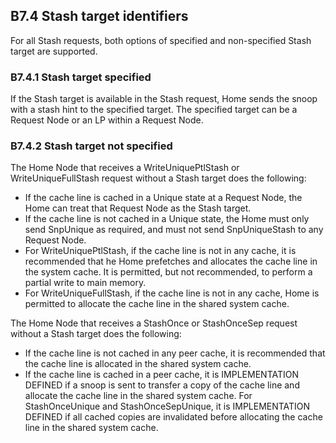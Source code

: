 ## B7.4 Stash target identifiers

For all Stash requests, both options of specified and non-specified Stash target are supported.

### B7.4.1 Stash target specified

If the Stash target is available in the Stash request, Home sends the snoop with a stash hint to the specified target. The specified target can be a Request Node or an LP within a Request Node.

### B7.4.2 Stash target not specified

The Home Node that receives a WriteUniquePtlStash or WriteUniqueFullStash request without a Stash target does the following:

- If the cache line is cached in a Unique state at a Request Node, the Home can treat that Request Node as the Stash target.
- If the cache line is not cached in a Unique state, the Home must only send SnpUnique as required, and must not send SnpUniqueStash to any Request Node.
- For WriteUniquePtlStash, if the cache line is not in any cache, it is recommended that he Home prefetches and allocates the cache line in the system cache. It is permitted, but not recommended, to perform a partial write to main memory.
- For WriteUniqueFullStash, if the cache line is not in any cache, Home is permitted to allocate the cache line in the shared system cache.

The Home Node that receives a StashOnce or StashOnceSep request without a Stash target does the following:

- If the cache line is not cached in any peer cache, it is recommended that the cache line is allocated in the shared system cache.
- If the cache line is cached in a peer cache, it is IMPLEMENTATION DEFINED if a snoop is sent to transfer a copy of the cache line and allocate the cache line in the shared system cache. For StashOnceUnique and StashOnceSepUnique, it is IMPLEMENTATION DEFINED if all cached copies are invalidated before allocating the cache line in the shared system cache.
